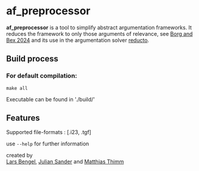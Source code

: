 
# af_preprocessor 

**af_preprocessor** is a tool to simplify abstract argumentation frameworks. It reduces the framework to only those arguments of relevance, see <a href="https://www.sciencedirect.com/science/article/pii/S0888613X24000306">Borg and Bex 2024</a> and its use in the argumentation solver <a href="https://github.com/aig-hagen/reducto">reducto</a>.

## Build process

### For default compilation:
```
make all
```

Executable can be found in './build/'

## Features

Supported file-formats : [.i23, .tgf]	

use `--help` for further information

<p>
created by
<br>
<a href="https://www.fernuni-hagen.de/aig/team/lars.bengel.shtml">Lars Bengel</a>,
<a href="https://www.fernuni-hagen.de/aig/team/julian.sander.shtml">Julian Sander</a> and
<a href="https://www.fernuni-hagen.de/aig/team/matthias.thimm.shtml">Matthias Thimm</a>


